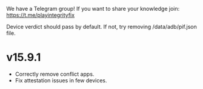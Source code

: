 We have a Telegram group!
If you want to share your knowledge join:
https://t.me/playintegrityfix

Device verdict should pass by default.
If not, try removing /data/adb/pif.json file.

# v15.9.1

- Correctly remove conflict apps.
- Fix attestation issues in few devices.